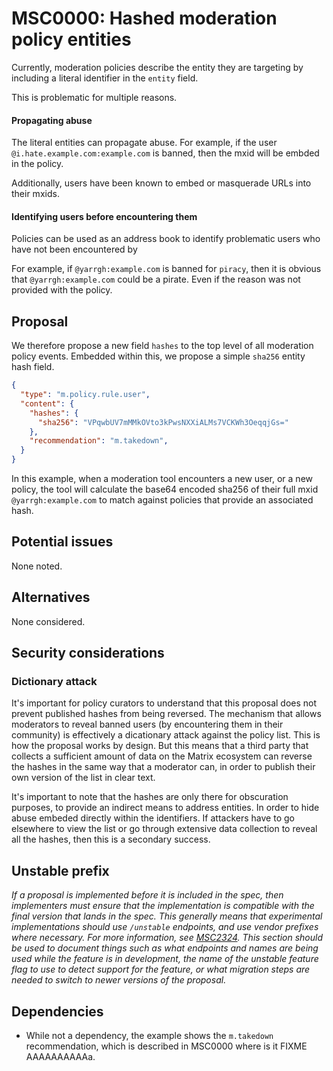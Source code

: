 # MSC0000: Hashed moderation policy entities

Currently, moderation policies describe the entity they are targeting
by including a literal identifier in the `entity` field.

This is problematic for multiple reasons.

#### Propagating abuse

The literal entities can propagate abuse. For example,
if the user
`@i.hate.example.com:example.com` is banned, then the
mxid will be embded in the policy.

Additionally, users have been known to embed or masquerade URLs
into their mxids.

#### Identifying users before encountering them

Policies can be used as an address book to identify problematic users
who have not been encountered by

For example, if `@yarrgh:example.com` is banned for `piracy`,
then it is obvious that `@yarrgh:example.com` could be a pirate.
Even if the reason was not provided with the policy.

## Proposal

We therefore propose a new field `hashes` to the top level of all
moderation policy events.
Embedded within this, we propose a simple `sha256` entity hash field.

```json
{
  "type": "m.policy.rule.user",
  "content": {
    "hashes": {
      "sha256": "VPqwbUV7mMMkOVto3kPwsNXXiALMs7VCKWh3OeqqjGs="
    },
	"recommendation": "m.takedown",
  }
}
```

In this example, when a moderation tool encounters a new user, or a
new policy, the tool will calculate the base64 encoded sha256
of their full mxid `@yarrgh:example.com` to
match against policies that provide an associated hash.


## Potential issues

None noted.

## Alternatives

None considered.

## Security considerations

### Dictionary attack

It's important for policy curators to understand that this proposal
does not prevent published hashes from being reversed.  The mechanism
that allows moderators to reveal banned users (by encountering them in
their community) is effectively a dicationary attack against the
policy list. This is how the proposal works by design. But this means
that a third party that collects a sufficient amount of data on the
Matrix ecosystem can reverse the hashes in the same way that a
moderator can, in order to publish their own version of the list in
clear text.

It's important to note that the hashes are only there for obscuration
purposes, to provide an indirect means to address entities. In order
to hide abuse embeded directly within the identifiers.  If attackers
have to go elsewhere to view the list or go through extensive data
collection to reveal all the hashes, then this is a secondary success.


## Unstable prefix

*If a proposal is implemented before it is included in the spec, then implementers must ensure that the
implementation is compatible with the final version that lands in the spec. This generally means that
experimental implementations should use `/unstable` endpoints, and use vendor prefixes where necessary.
For more information, see [MSC2324](https://github.com/matrix-org/matrix-doc/pull/2324). This section
should be used to document things such as what endpoints and names are being used while the feature is
in development, the name of the unstable feature flag to use to detect support for the feature, or what
migration steps are needed to switch to newer versions of the proposal.*

## Dependencies

- While not a dependency, the example shows the `m.takedown`
  recommendation, which is described in MSC0000 where is it FIXME
  AAAAAAAAAAa.

